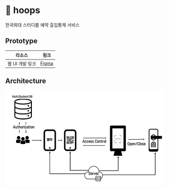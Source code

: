 # 🔗 hoops
한국외대 스터디룸 예약 출입통제 서비스

## Prototype

| 리소스          | 링크                                                                          |
| --------------- | ----------------------------------------------------------------------------- |
| 웹 UI 개발 링크 | [Figma](https://www.figma.com/file/OEHffeqAsD5BzfhQLZ1vTP/hoops?node-id=0%3A1) |

## Architecture
<img src="src/images/architecture.png" height="300">